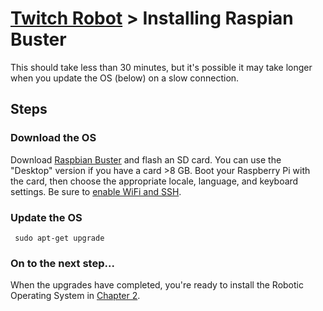 # [Twitch Robot](./README.md) > Installing Raspian Buster

This should take less than 30 minutes, but it's possible it may take longer when you update the OS (below) on a slow connection.

## Steps

### Download the OS

Download [Raspbian Buster](https://www.raspberrypi.org/downloads/raspbian/) and flash an SD card. You can use the "Desktop" version if you have a card >8 GB. Boot your Raspberry Pi with the card, then choose the appropriate locale, language, and keyboard settings. Be sure to [enable WiFi and SSH](https://www.raspberrypi.org/documentation/remote-access/ssh/).

### Update the OS

     sudo apt-get upgrade

### On to the next step...

When the upgrades have completed, you're ready to install the Robotic Operating System in [Chapter 2](./Chapter2-ROS.md).